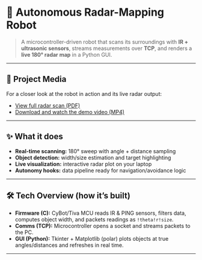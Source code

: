 # 🤖 Autonomous Radar-Mapping Robot

> A microcontroller-driven robot that scans its surroundings with **IR + ultrasonic sensors**, streams measurements over **TCP**, and renders a **live 180° radar map** in a Python GUI.

---

## 📎 Project Media
For a closer look at the robot in action and its live radar output:

- [View full radar scan (PDF)](https://drive.google.com/file/d/1TPPskg4r-oUXWgeg2_9LvXb_GC-wiGCU/view?usp=drive_link)
- [Download and watch the demo video (MP4)](https://drive.google.com/file/d/16xv_A377L0o5gDUbLVbmbky7p9fTFUoK/view?usp=drive_link)

---

## ✨ What it does
- **Real-time scanning:** 180° sweep with angle + distance sampling  
- **Object detection:** width/size estimation and target highlighting  
- **Live visualization:** interactive radar plot on your laptop  
- **Autonomy hooks:** data pipeline ready for navigation/avoidance logic

---

## 🛠️ Tech Overview (how it’s built)
- **Firmware (C):** CyBot/Tiva MCU reads IR & PING sensors, filters data, computes object width, and packets readings as `!theta!r!size`.  
- **Comms (TCP):** Microcontroller opens a socket and streams packets to the PC.  
- **GUI (Python):** Tkinter + Matplotlib (polar) plots objects at true angles/distances and refreshes in real time.

---
